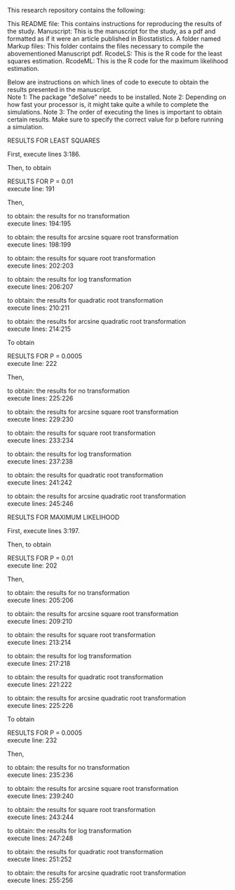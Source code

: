 This research repository contains the following:

This README file: This contains instructions for reproducing the results of the study.
Manuscript: This is the manuscript for the study, as a pdf and formatted as if it were an article published in Biostatistics.
A folder named Markup files: This folder contains the files necessary to compile the abovementioned Manuscript pdf. 
RcodeLS: This is the R code for the least squares estimation.
RcodeML: This is the R code for the maximum likelihood estimation.

Below are instructions on which lines of code to execute to obtain the results presented in the manuscript.  
Note 1: The package "deSolve" needs to be installed.
Note 2: Depending on how fast your processor is, it might take quite a while to complete the simulations. 
Note 3: The order of executing the lines is important to obtain certain results. Make sure to specify the correct value for p before running a simulation.



RESULTS FOR LEAST SQUARES

First, execute lines 3:186.

Then, to obtain

RESULTS FOR P = 0.01     
execute line:    191

Then,

to obtain:        the results for no transformation   
execute lines:    194:195

to obtain:        the results for arcsine square root transformation    
execute lines:    198:199

to obtain:        the results for square root transformation    
execute lines:    202:203

to obtain:        the results for log transformation    
execute lines:    206:207

to obtain:        the results for quadratic root transformation    
execute lines:    210:211

to obtain:        the results for arcsine quadratic root transformation    
execute lines:    214:215

To obtain

RESULTS FOR P = 0.0005    
execute line:    222

Then,

to obtain:        the results for no transformation   
execute lines:    225:226

to obtain:        the results for arcsine square root transformation    
execute lines:    229:230

to obtain:        the results for square root transformation    
execute lines:    233:234

to obtain:        the results for log transformation    
execute lines:    237:238

to obtain:        the results for quadratic root transformation    
execute lines:    241:242

to obtain:        the results for arcsine quadratic root transformation    
execute lines:    245:246



RESULTS FOR MAXIMUM LIKELIHOOD


First, execute lines 3:197.

Then, to obtain

RESULTS FOR P = 0.01     
execute line:    202

Then,

to obtain:        the results for no transformation   
execute lines:    205:206

to obtain:        the results for arcsine square root transformation    
execute lines:    209:210

to obtain:        the results for square root transformation    
execute lines:    213:214

to obtain:        the results for log transformation    
execute lines:    217:218

to obtain:        the results for quadratic root transformation    
execute lines:    221:222

to obtain:        the results for arcsine quadratic root transformation    
execute lines:    225:226

To obtain

RESULTS FOR P = 0.0005    
execute line:    232

Then,

to obtain:        the results for no transformation   
execute lines:    235:236

to obtain:        the results for arcsine square root transformation    
execute lines:    239:240

to obtain:        the results for square root transformation    
execute lines:    243:244

to obtain:        the results for log transformation    
execute lines:    247:248

to obtain:        the results for quadratic root transformation    
execute lines:    251:252

to obtain:        the results for arcsine quadratic root transformation    
execute lines:    255:256
